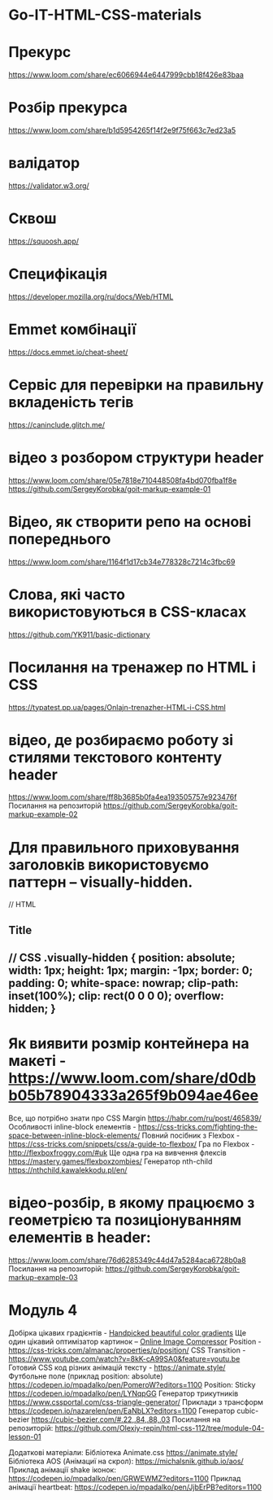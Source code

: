 # Go-IT-HTML-CSS-materials

# Прекурс
https://www.loom.com/share/ec6066944e6447999cbb18f426e83baa

# Розбір прекурса
https://www.loom.com/share/b1d5954265f14f2e9f75f663c7ed23a5

# валідатор
 https://validator.w3.org/

# Сквош
 https://squoosh.app/

# Специфікація
https://developer.mozilla.org/ru/docs/Web/HTML

# Emmet комбінації
https://docs.emmet.io/cheat-sheet/

# Сервіс для перевірки на правильну вкладеність тегів
https://caninclude.glitch.me/

# відео з розбором структури header
https://www.loom.com/share/05e7818e710448508fa4bd070fba1f8e
https://github.com/SergeyKorobka/goit-markup-example-01

# Відео, як створити репо на основі попереднього  
https://www.loom.com/share/1164f1d17cb34e778328c7214c3fbc69

# Слова, які часто використовуються в CSS-класах
https://github.com/YK911/basic-dictionary

# Посилання на тренажер по HTML і CSS
https://typatest.pp.ua/pages/Onlajn-trenazher-HTML-i-CSS.html

#  відео, де розбираємо роботу зі стилями текстового контенту header
https://www.loom.com/share/ff8b3685b0fa4ea193505757e923476f
Посилання на репозиторій https://github.com/SergeyKorobka/goit-markup-example-02

# Для правильного приховування заголовків використовуємо паттерн – visually-hidden.
// HTML
<h2 class="visually-hidden">Title<h2>

// CSS
.visually-hidden {
  position: absolute;
  width: 1px;
  height: 1px;
  margin: -1px;
  border: 0;
  padding: 0;
  white-space: nowrap;
  clip-path: inset(100%);
  clip: rect(0 0 0 0);
  overflow: hidden;
}

# Як виявити розмір контейнера на макеті - https://www.loom.com/share/d0dbb05b78904333a265f9b094ae46ee
Все, що потрібно знати про CSS Margin https://habr.com/ru/post/465839/
Особливості inline-block елементів - https://css-tricks.com/fighting-the-space-between-inline-block-elements/
Повний посібник з Flexbox - https://css-tricks.com/snippets/css/a-guide-to-flexbox/
Гра по Flexbox - http://flexboxfroggy.com/#uk
Ще одна гра на вивчення флексів https://mastery.games/flexboxzombies/
Генератор nth-child https://nthchild.kawalekkodu.pl/en/

# відео-розбір, в якому працюємо з геометрією та позиціонуванням елементів в header:
https://www.loom.com/share/76d6285349c44d47a5284aca6728b0a8
Посилання на репозиторій:
https://github.com/SergeyKorobka/goit-markup-example-03

# Модуль 4
Добірка цікавих градієнтів - [Handpicked beautiful color gradients](https://uigradients.com/#Reef)
Ще один цікавий оптимізатор картинок – [Online Image Сompressor](https://imagecompressor.com/)
Position - https://css-tricks.com/almanac/properties/p/position/
CSS Transition - https://www.youtube.com/watch?v=8kK-cA99SA0&feature=youtu.be
Готовий CSS код різних анімацій тексту - https://animate.style/
Футбольне поле (приклад position: absolute) https://codepen.io/mpadalko/pen/PomeroW?editors=1100
Position: Sticky https://codepen.io/mpadalko/pen/LYNqpGG
Генератор трикутників https://www.cssportal.com/css-triangle-generator/
Приклади з трансформ https://codepen.io/nazarelen/pen/EaNbLX?editors=1100
Генератор cubic-bezier https://cubic-bezier.com/#.22,.84,.88,.03
Посилання на репозиторій:
https://github.com/Olexiy-repin/html-css-112/tree/module-04-lesson-01

Додаткові матеріали:
Бібліотека Animate.css https://animate.style/
Бібліотека AOS (Анімациї на скрол): https://michalsnik.github.io/aos/
Приклад анімації shake іконок: https://codepen.io/mpadalko/pen/GRWEWMZ?editors=1100
Приклад анімації heartbeat: https://codepen.io/mpadalko/pen/JjbErPB?editors=1100
